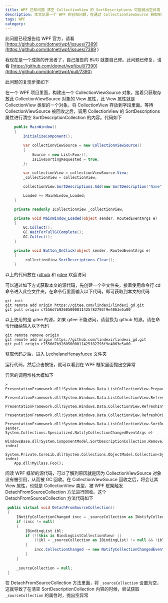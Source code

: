 ```yaml
---
title: WPF 已知问题 清空 CollectionView 的 SortDescriptions 可能抛出空异常
description: 本文记录一个 WPF 的已知问题，在通过 CollectionViewSource 获取到 CollectionView 之后，如果 CollectionViewSource 对象已被 GC 回收，将可能在调用 CollectionView 的 SortDescriptions 属性进行清空或者移除项时，也就是使用 SortDescriptionCollection 类型的清空或者移除项时，在 WPF 框架里面抛出空异常
tags: WPF
category: 
---
```


<!-- CreateTime:2022/12/29 8:43:24 -->


<!-- 发布 -->
<!-- 博客 -->

此问题已经报告给 WPF 官方，请看 [https://github.com/dotnet/wpf/issues/7389](https://github.com/dotnet/wpf/issues/7389 )

我现在是一个成熟的开发者了，自己报告的 BUG 就要自己修。此问题已修复，请看 [https://github.com/dotnet/wpf/pull/7390](https://github.com/dotnet/wpf/pull/7390)

此问题的复现步骤如下

在一个 WPF 项目里面，构建出一个 CollectionViewSource 对象，接着只获取存放此 CollectionViewSource 对象的 View 属性，此 View 属性就是 CollectionView 类型的一个对象，将 CollectionView 存放到字段里面。等待 CollectionViewSource 被回收之后，调用 CollectionView 的 SortDescriptions 属性进行清空 SortDescriptionCollection 的内容。代码如下

```csharp
    public MainWindow()
    {
        InitializeComponent();

        var collectionViewSource = new CollectionViewSource()
        {
            Source = new List<Foo>(),
            IsLiveSortingRequested = true,
        };

        var collectionView = collectionViewSource.View;
        _collectionView = collectionView;

        collectionView.SortDescriptions.Add(new SortDescription("Name", ListSortDirection.Descending));

        Loaded += MainWindow_Loaded;
    }

    private readonly ICollectionView _collectionView;

    private void MainWindow_Loaded(object sender, RoutedEventArgs e)
    {
        GC.Collect();
        GC.WaitForFullGCComplete();
        GC.Collect();
    }

    private void Button_OnClick(object sender, RoutedEventArgs e)
    {
        _collectionView.SortDescriptions.Clear();
    }
```

以上的代码放在 [github](https://github.com/lindexi/lindexi_gd/tree/c7556d7b92605000011425f82793f9e4063e5a00/LechelaneHenayfucee) 和 [gitee](https://gitee.com/lindexi/lindexi_gd/tree/c7556d7b92605000011425f82793f9e4063e5a00/LechelaneHenayfucee) 欢迎访问

可以通过如下方式获取本文的源代码，先创建一个空文件夹，接着使用命令行 cd 命令进入此空文件夹，在命令行里面输入以下代码，即可获取到本文的代码

```
git init
git remote add origin https://gitee.com/lindexi/lindexi_gd.git
git pull origin c7556d7b92605000011425f82793f9e4063e5a00
```

以上使用的是 gitee 的源，如果 gitee 不能访问，请替换为 github 的源。请在命令行继续输入以下代码

```
git remote remove origin
git remote add origin https://github.com/lindexi/lindexi_gd.git
git pull origin c7556d7b92605000011425f82793f9e4063e5a00
```

获取代码之后，进入 LechelaneHenayfucee 文件夹

运行代码，然后点击按钮，就可以看到在 WPF 框架里面抛出空异常


异常的调用堆栈大概如下


```
>	PresentationFramework.dll!System.Windows.Data.ListCollectionView.PrepareLocalArray() 
 	PresentationFramework.dll!System.Windows.Data.ListCollectionView.RefreshOverride() 
 	PresentationFramework.dll!System.Windows.Data.CollectionView.RefreshInternal() 
 	PresentationFramework.dll!System.Windows.Data.CollectionView.RefreshOrDefer() 
 	PresentationFramework.dll!System.Windows.Data.ListCollectionView.SortDescriptionsChanged(object sender, System.Collections.Specialized.NotifyCollectionChangedEventArgs e) 
 	WindowsBase.dll!System.ComponentModel.SortDescriptionCollection.RemoveItem(int index)
 	System.Private.CoreLib.dll!System.Collections.ObjectModel.Collection<System.ComponentModel.SortDescription>.RemoveAt(int index)
 	App.dll!MyClass.Foo();
```

阅读 WPF 框架的源代码，可以了解到原因就是因为 CollectionViewSource 对象没有被引用，从而被 GC 回收。在 CollectionViewSource 回收之后，将会让其 View 属性，也就是 CollectionView 类型，被 WPF 框架触发 DetachFromSourceCollection 方法进行回收。这个 DetachFromSourceCollection 方法代码如下


```csharp
 public virtual void DetachFromSourceCollection() 
 { 
     INotifyCollectionChanged incc = _sourceCollection as INotifyCollectionChanged; 
     if (incc != null) 
     { 
         IBindingList ibl; 
         if (!(this is BindingListCollectionView) || 
             ((ibl = _sourceCollection as IBindingList) != null && !ibl.SupportsChangeNotification)) 
         { 
             incc.CollectionChanged -= new NotifyCollectionChangedEventHandler(OnCollectionChanged); 
         } 
     } 
  
     _sourceCollection = null; 
 }
```

在 DetachFromSourceCollection 方法里面，将 `_sourceCollection` 设置为空，这就导致了在清空 SortDescriptionCollection 内容的时候，尝试获取 `_sourceCollection` 的属性时，抛出空异常
